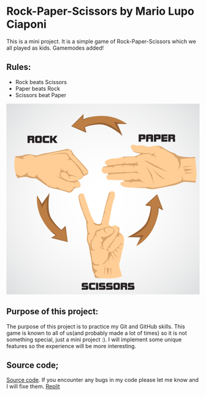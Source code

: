 # Rock-Paper-Scissors by Mario Lupo Ciaponi
This is a mini project. It is a simple game of Rock-Paper-Scissors which we all played as kids.
Gamemodes added!

## Rules:
- Rock beats Scissors
- Paper beats Rock
- Scissors beat Paper

![rock_paper_scissors_image](rock_paper_scissors_image.png)

## Purpose of this project:
The purpose of this project is to practice my Git and GitHub skills. This game is known to all of us(and probably made
a lot of times) so it is not something special, just a mini project :). I will implement some unique features so the experience
will be more interesting.

## Source code;
[Source code](https://github.com/Mario-Lupo-Ciaponi/RockPaperScissorsByMarioLupoCiaponi/blob/main/rock_paper_scissors.py).
If you encounter any bugs in my code please let me know and I will fixe them. 
[Replit](https://replit.com/@mariolupociapon/Rock-Paper-Scissors-By-Mario-Lupo-Ciaponi#main.py)
